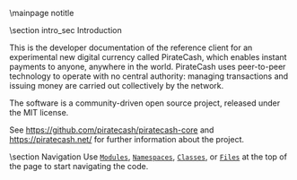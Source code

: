\mainpage notitle

\section intro_sec Introduction

This is the developer documentation of the reference client for an experimental new digital currency called PirateCash,
which enables instant payments to anyone, anywhere in the world. PirateCash uses peer-to-peer technology to operate
with no central authority: managing transactions and issuing money are carried out collectively by the network.

The software is a community-driven open source project, released under the MIT license.

See https://github.com/piratecash/piratecash-core and https://piratecash.net/ for further information about the project.

\section Navigation
Use <a href="modules.html"><code>Modules</code></a>, <a href="namespaces.html"><code>Namespaces</code></a>, <a href="classes.html"><code>Classes</code></a>, or <a href="files.html"><code>Files</code></a> at the top of the page to start navigating the code.

